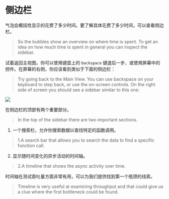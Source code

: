 # 侧边栏

气泡会概括性显示的花费了多少时间。要了解具体花费了多少时间，可以查看侧边栏。
> So the bubbles show an overview on where time is spent. To get an idea on how much time is spent in general you can inspect the sidebar.

试着返回主视图。你可以使用键盘上的 `backspace` 键退后一步，或使用屏幕中的控件。在屏幕的右侧，你应该看到类似于下面的侧边栏：
> Try going back to the Main View. You can use backspace on your keyboard to step back, or use the on-screen controls. On the right side of screen you should see a sidebar similar to this one:

![](https://clinicjs.org/static/4ab5acbe9a634a2a00dbd4f6b313c944/40e25/05-A.png)

在侧边栏的顶部有两个重要部分。
> In the top of the sidebar there are two important sections.

1. 一个搜索栏，允许你搜索数据以查找特定的函数调用。
> 1.A search bar that allows you to search the data to find a specific function call.
2. 显示随时间变化的异步活动的时间轴。
> 2.A timeline that shows the async activity over time.

时间轴在测试吞吐量方面非常有用，可以为我们提供找到第一个瓶颈的线索。
> Timeline is very useful at examining throughput and that could give us a clue where the first bottleneck could be found.